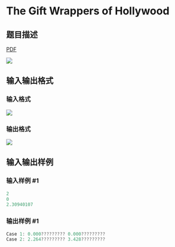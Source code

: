 # The Gift Wrappers of Hollywood

## 题目描述

[problemUrl]: https://uva.onlinejudge.org/index.php?option=com_onlinejudge&Itemid=8&category=16&page=show_problem&problem=1422

[PDF](https://uva.onlinejudge.org/external/104/p10481.pdf)

![](https://cdn.luogu.com.cn/upload/vjudge_pic/UVA10481/342748a00b308efc4a7f5fdbbe2e8da26e840d60.png)

## 输入输出格式

### 输入格式

![](https://cdn.luogu.com.cn/upload/vjudge_pic/UVA10481/ddd99c69ab3c4a17c8de737a855a11f669dc7988.png)

### 输出格式

![](https://cdn.luogu.com.cn/upload/vjudge_pic/UVA10481/a5b9dc7a54ea7b3b148f4a3c0cb89415360b1986.png)

## 输入输出样例

### 输入样例 #1

```cpp
2
0
2.30940107
```


### 输出样例 #1

```cpp
Case 1: 0.000????????? 0.000?????????
Case 2: 2.264????????? 3.428?????????
```


